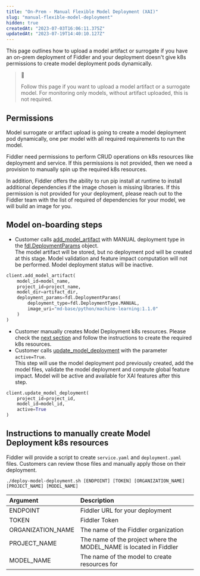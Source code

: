 ```yaml
---
title: "On-Prem - Manual Flexible Model Deployment (XAI)"
slug: "manual-flexible-model-deployment"
hidden: true
createdAt: "2023-07-03T16:06:11.375Z"
updatedAt: "2023-07-19T14:40:10.127Z"
---
```

This page outlines how to upload a model artifact or surrogate if you have an on-prem deployment of Fiddler and your deployment doesn't give k8s permissions to create model deployment pods dynamically.

> 📘 
> 
> Follow this page if you want to upload a model artifact or a surrogate model. For monitoring only models, without artifact uploaded, this is not required.

## Permissions

Model surrogate or artifact upload is going to create a model deployment pod dynamically, one per model with all required requirements to run the model.

Fiddler need permissions to perform CRUD operations on k8s resources like deployment and service. If this permissions is not provided, then we need a provision to manually spin up the required k8s resources.

In addition, Fiddler offers the ability to run pip install at runtime to install additional dependencies if the image chosen is missing libraries. If this permission is not provided for your deployment, please reach out to the Fiddler team with the list of required of dependencies for your model, we will build an image for you.

## Model on-boarding steps

- Customer calls [add_model_artifact](ref:clientadd_model_artifact) with MANUAL deployment type in the [fdl.DeploymentParams](ref:fdldeploymentparams) object.  
  The model artifact will be stored, but no deployment pod will be created at this stage. Model validation and feature impact computation will not be performed. Model deployment status will be inactive.

```python
client.add_model_artifact(
    model_id=model_name,
    project_id=project_name,
    model_dir=artifact_dir,
    deployment_params=fdl.DeploymentParams(
      	deployment_type=fdl.DeploymentType.MANUAL,
      	image_uri="md-base/python/machine-learning:1.1.0"
    )
)
```

- Customer manually creates Model Deployment k8s resources. Please check the [next section](doc:manual-flexible-model-deployment#instructions-to-manually-create-model-deployment-k8s-resources) and follow the instructions to create the required k8s resources.
- Customer calls [update_model_deployment](ref:clientupdate_model_deployment) with the parameter `active=True`.  
  This step will use the model deployment pod previously created, add the model files, validate the model deployment and compute global feature impact. Model will be active and available for XAI features after this step.

```python
client.update_model_deployment(
  	project_id=project_id,
    model_id=model_id,
  	active=True
)
```

## Instructions to manually create Model Deployment k8s resources

Fiddler will provide a script to create `service.yaml` and `deployment.yaml` files. Customers can review those files and manually apply those on their deployment.

```shell
./deploy-model-deployment.sh [ENDPOINT] [TOKEN] [ORGANIZATION_NAME] [PROJECT_NAME] [MODEL_NAME]
```

| Argument          | Description                                                        |
| :---------------- | :----------------------------------------------------------------- |
| ENDPOINT          | Fiddler URL for your deployment                                    |
| TOKEN             | Fiddler Token                                                      |
| ORGANIZATION_NAME | The name of the Fiddler organization                               |
| PROJECT_NAME      | The name of the project where the MODEL_NAME is located in Fiddler |
| MODEL_NAME        | The name of the model to create resources for                      |